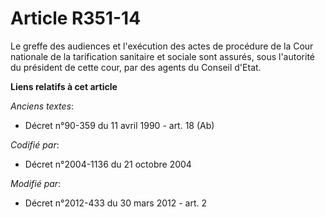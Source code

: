 # Article R351-14

Le greffe des audiences et l'exécution des actes de procédure de la Cour nationale de la tarification sanitaire et sociale
sont assurés, sous l'autorité du président de cette cour, par des agents du Conseil d'Etat.

**Liens relatifs à cet article**

_Anciens textes_:

  - Décret n°90-359 du 11 avril 1990 - art. 18 (Ab)

_Codifié par_:

  - Décret n°2004-1136 du 21 octobre 2004

_Modifié par_:

  - Décret n°2012-433  du 30 mars 2012 - art. 2
